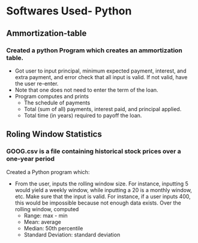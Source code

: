 # Softwares Used- Python

## Ammortization-table

### Created a python Program which creates an ammortization table.

* Got user to input principal, minimum expected payment, interest, and extra payment, and error check that all input is valid. If not valid, have the user re-enter. 
* Note that one does not need to enter the term of the loan.
* Program computes and prints 
  * The schedule of payments
  * Total (sum of all) payments, interest paid, and principal applied.
  * Total time (in years) required to payoff the loan.

## Roling Window Statistics

### GOOG.csv is a file containing historical stock prices over a one-year period
Created a Python program which:
* From the user, inputs the rolling window size. For instance, inputting 5 would yield a
weekly window, while inputting a 20 is a monthly window, etc. Make sure that the
input is valid. For instance, if a user inputs 400, this would be impossible because not
enough data exists.
Over the rolling window, computed 
  * Range: max - min
  * Mean: average
  * Median: 50th percentile
  * Standard Deviation: standard deviation
